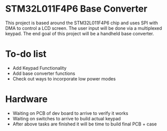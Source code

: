 # STM32L011F4P6 Base Converter

This project is based around the STM32L011F4P6 chip and uses SPI with DMA to control a LCD screen. The user input will be done via a multiplexed keypad. The end goal of this project will be a handheld base converter. 

# To-do list
* Add Keypad Functionality
* Add base converter functions
* Check out ways to incorporate low power modes

# Hardware
* Waiting on PCB of dev board to arrive to verify it works
* Waiting on switches to arrive to build actual keypad
* After above tasks are finished it will be time to build final PCB + case
